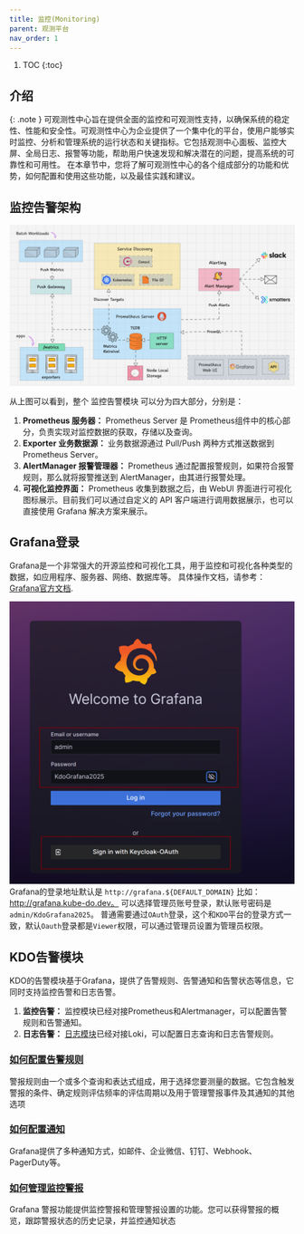 ```yaml
---
title: 监控(Monitoring)
parent: 观测平台
nav_order: 1
---
```


1. TOC
{:toc}


## 介绍
{: .note }
可观测性中心旨在提供全面的监控和可观测性支持，以确保系统的稳定性、性能和安全性。可观测性中心为企业提供了一个集中化的平台，使用户能够实时监控、分析和管理系统的运行状态和关键指标。它包括观测中心面板、监控大屏、全局日志、报警等功能，帮助用户快速发现和解决潜在的问题，提高系统的可靠性和可用性。
在本章节中，您将了解可观测性中心的各个组成部分的功能和优势，如何配置和使用这些功能，以及最佳实践和建议。



## 监控告警架构
![](imgs/prometheus-architecture.gif)

从上图可以看到，整个 监控告警模块 可以分为四大部分，分别是：

1. **Prometheus 服务器：** Prometheus Server 是 Prometheus组件中的核心部分，负责实现对监控数据的获取，存储以及查询。
2. **Exporter 业务数据源：** 业务数据源通过 Pull/Push 两种方式推送数据到 Prometheus Server。
3. **AlertManager 报警管理器：** Prometheus 通过配置报警规则，如果符合报警规则，那么就将报警推送到 AlertManager，由其进行报警处理。
4. **可视化监控界面：** Prometheus 收集到数据之后，由 WebUI 界面进行可视化图标展示。目前我们可以通过自定义的 API 客户端进行调用数据展示，也可以直接使用 Grafana 解决方案来展示。


## Grafana登录

Grafana是一个非常强大的开源监控和可视化工具，用于监控和可视化各种类型的数据，如应用程序、服务器、网络、数据库等。
具体操作文档，请参考：[Grafana官方文档](https://grafana.org.cn/docs/grafana/latest/).

![](imgs/login.png)
Grafana的登录地址默认是 `http://grafana.${DEFAULT_DOMAIN}` 比如： http://grafana.kube-do.dev。
可以选择管理员账号登录，默认账号密码是`admin/KdoGrafana2025`。
普通需要通过`OAuth`登录，这个和`KDO`平台的登录方式一致，默认`Oauth`登录都是`Viewer`权限，可以通过管理员设置为管理员权限。


## KDO告警模块
KDO的告警模块基于Grafana，提供了告警规则、告警通知和告警状态等信息，它同时支持监控告警和日志告警。 
1. **监控告警：** 监控模块已经对接Prometheus和Alertmanager，可以配置告警规则和告警通知。
2. **日志告警：** [日志模块](../logging)已经对接Loki，可以配置日志查询和日志告警规则。


### [如何配置告警规则](https://grafana.org.cn/docs/grafana/latest/alerting/alerting-rules/)
警报规则由一个或多个查询和表达式组成，用于选择您要测量的数据。它包含触发警报的条件、确定规则评估频率的评估周期以及用于管理警报事件及其通知的其他选项

### [如何配置通知](https://grafana.org.cn/docs/grafana/latest/alerting/configure-notifications/)
Grafana提供了多种通知方式，如邮件、企业微信、钉钉、Webhook、PagerDuty等。

### [如何管理监控警报](https://grafana.org.cn/docs/grafana/latest/alerting/monitor-status/)
Grafana 警报功能提供监控警报和管理警报设置的功能。您可以获得警报的概览，跟踪警报状态的历史记录，并监控通知状态
